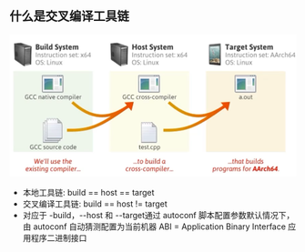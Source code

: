 
## 什么是交叉编译工具链
![image.png](https://raw.githubusercontent.com/KrealHtz/NoteImage/master/data/202412242205021.png)

- 本地工具链: build == host == target
- 交叉编译工具链: build == host != target
- 对应于 -build，--host 和 --target通过 autoconf 脚本配置参数默认情况下，由 autoconf 自动猜测配置为当前机器
 ABI = Application Binary Interface 应用程序二进制接口
 